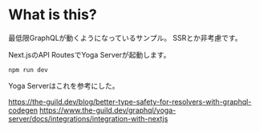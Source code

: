 # What is this?

最低限GraphQLが動くようになっているサンプル。
SSRとか非考慮です。

Next.jsのAPI RoutesでYoga Serverが起動します。


```
npm run dev
```


Yoga Serverはこれを参考にした。

https://the-guild.dev/blog/better-type-safety-for-resolvers-with-graphql-codegen
https://www.the-guild.dev/graphql/yoga-server/docs/integrations/integration-with-nextjs